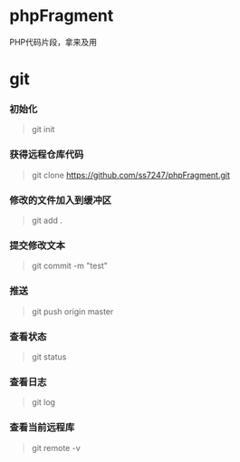 # phpFragment

PHP代码片段，拿来及用


# git

### 初始化
> git init
### 获得远程仓库代码
> git clone https://github.com/ss7247/phpFragment.git
### 修改的文件加入到缓冲区
> git add .
### 提交修改文本
> git commit -m "test"
### 推送
> git push origin master

### 查看状态
> git status

### 查看日志
> git log

### 查看当前远程库
> git remote -v